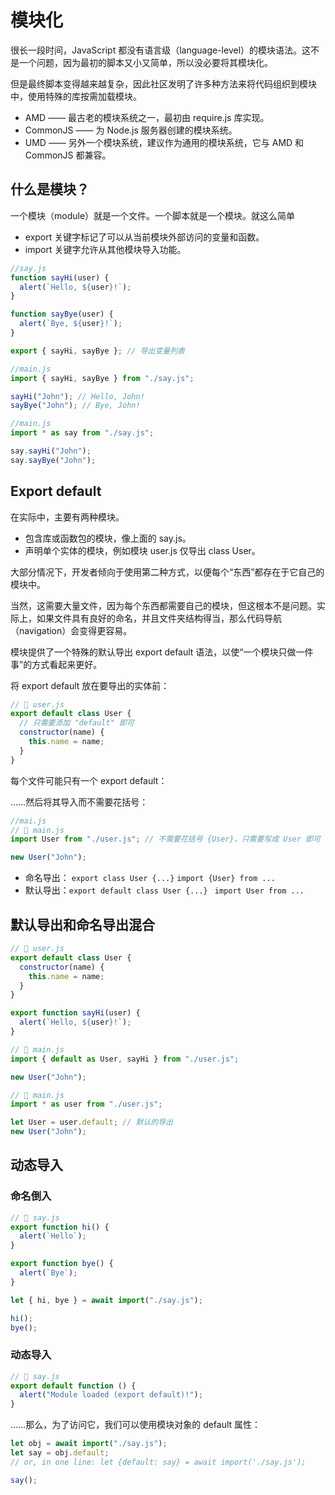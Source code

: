 # 模块化

很长一段时间，JavaScript 都没有语言级（language-level）的模块语法。这不是一个问题，因为最初的脚本又小又简单，所以没必要将其模块化。

但是最终脚本变得越来越复杂，因此社区发明了许多种方法来将代码组织到模块中，使用特殊的库按需加载模块。

- AMD —— 最古老的模块系统之一，最初由 require.js 库实现。
- CommonJS —— 为 Node.js 服务器创建的模块系统。
- UMD —— 另外一个模块系统，建议作为通用的模块系统，它与 AMD 和 CommonJS 都兼容。

## 什么是模块？

一个模块（module）就是一个文件。一个脚本就是一个模块。就这么简单

- export 关键字标记了可以从当前模块外部访问的变量和函数。
- import 关键字允许从其他模块导入功能。

```js
//say.js
function sayHi(user) {
  alert(`Hello, ${user}!`);
}

function sayBye(user) {
  alert(`Bye, ${user}!`);
}

export { sayHi, sayBye }; // 导出变量列表
```

```js
//main.js
import { sayHi, sayBye } from "./say.js";

sayHi("John"); // Hello, John!
sayBye("John"); // Bye, John!
```

```js
//main.js
import * as say from "./say.js";

say.sayHi("John");
say.sayBye("John");
```

## Export default

在实际中，主要有两种模块。

- 包含库或函数包的模块，像上面的 say.js。
- 声明单个实体的模块，例如模块 user.js 仅导出 class User。

大部分情况下，开发者倾向于使用第二种方式，以便每个“东西”都存在于它自己的模块中。

当然，这需要大量文件，因为每个东西都需要自己的模块，但这根本不是问题。实际上，如果文件具有良好的命名，并且文件夹结构得当，那么代码导航（navigation）会变得更容易。

模块提供了一个特殊的默认导出 export default 语法，以使“一个模块只做一件事”的方式看起来更好。

将 export default 放在要导出的实体前：

```js
// 📁 user.js
export default class User {
  // 只需要添加 "default" 即可
  constructor(name) {
    this.name = name;
  }
}
```

每个文件可能只有一个 export default：

……然后将其导入而不需要花括号：

```js
//mai.js
// 📁 main.js
import User from "./user.js"; // 不需要花括号 {User}，只需要写成 User 即可

new User("John");
```

- 命名导出： `export class User {...}` `import {User} from ...`
- 默认导出：`export default class User {...}` ` import User from ...`

## 默认导出和命名导出混合

```js
// 📁 user.js
export default class User {
  constructor(name) {
    this.name = name;
  }
}

export function sayHi(user) {
  alert(`Hello, ${user}!`);
}
```

```js
// 📁 main.js
import { default as User, sayHi } from "./user.js";

new User("John");
```

```js
// 📁 main.js
import * as user from "./user.js";

let User = user.default; // 默认的导出
new User("John");
```

## 动态导入

### 命名倒入

```js
// 📁 say.js
export function hi() {
  alert(`Hello`);
}

export function bye() {
  alert(`Bye`);
}
```

```js
let { hi, bye } = await import("./say.js");

hi();
bye();
```

### 动态导入

```js
// 📁 say.js
export default function () {
  alert("Module loaded (export default)!");
}
```

……那么，为了访问它，我们可以使用模块对象的 default 属性：

```js
let obj = await import("./say.js");
let say = obj.default;
// or, in one line: let {default: say} = await import('./say.js');

say();
```
